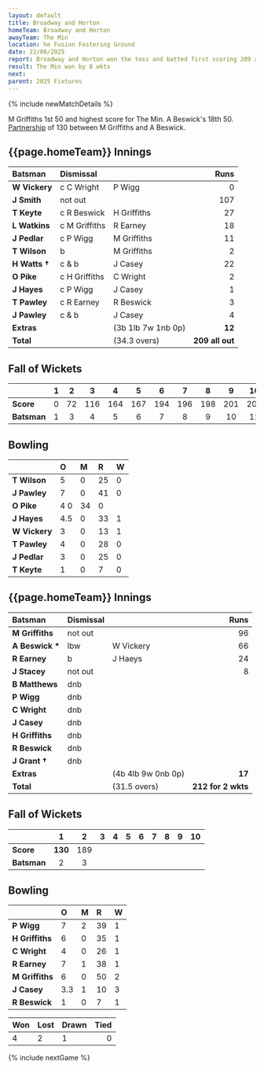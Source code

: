 ```yaml
---
layout: default
title: Broadway and Horton
homeTeam: Broadway and Horton
awayTeam: The Min
location: he Fusion Fostering Ground
date: 22/08/2025
report: Broadway and Horton won the toss and batted first scoring 209 all out in 34.3 overs. The Min replied with 212 for 2 wkts.
result: The Min won by 8 wkts
next: 
parent: 2025 Fixtures
---
```


{% include newMatchDetails %}

M Griffiths 1st 50 and highest score for The Min. A Beswick's 18th 50.<br/>
[Partnership](../records/partnerships#100-partnerships-by-total) of 130 between M Griffiths and A Beswick.

## {{page.homeTeam}} Innings

| Batsman | Dismissal | | Runs |
|:---|:---|---|---:|
| **W Vickery** | c C Wright | P Wigg | 0 |
| **J Smith** | not out |  | 107 |
| **T Keyte** | c R Beswick | H Griffiths | 27 |
| **L Watkins** | c M Griffiths | R Earney | 18 |
| **J Pedlar** | c P Wigg | M Griffiths | 11 |
| **T Wilson** | b | M Griffiths | 2 |
| **H Watts  &#8224;** | c & b | J Casey | 22 |
| **O Pike** | c H Griffiths | C Wright | 2 |
| **J Hayes** | c P Wigg | J Casey | 1 |
| **T Pawley** | c R Earney | R Beswick | 3 |
| **J Pawley** | c & b | J Casey | 4 |
| **Extras** | | (3b 1lb 7w 1nb 0p) | **12** |
| **Total** | | (34.3 overs) | **209 all out** |

## Fall of Wickets

| | 1 | 2 | 3 | 4 | 5 | 6 | 7 | 8 | 9 | 10 |
|---|:---:|:---:|:---:|:---:|:---:|:---:|:---:|:---:|:---:|:---:|
| **Score** | 0 | 72 | 116 | 164 | 167 | 194 | 196 | 198 | 201 | 209 |
| **Batsman** | 1 | 3 | 4 | 5 | 6 | 7 | 8 | 9 | 10 | 11 |

## Bowling

| | O | M | R | W |
|---|:---|:---|:---|:---|
| **T Wilson** | 5 | 0 | 25 | 0 |
| **J Pawley** | 7 | 0 | 41 | 0 |
| **O Pike** | 4 0 | 34 | 0 |
| **J Hayes** | 4.5 | 0 | 33 | 1 |
| **W Vickery** | 3 | 0 | 13 | 1 |
| **T Pawley** | 4 | 0 | 28 | 0 |
| **J Pedlar** | 3 | 0 | 25 | 0 |
| **T Keyte** | 1  |0 | 7 | 0 |

## {{page.homeTeam}} Innings

| Batsman | Dismissal | | Runs |
|:---|:---|---|---:|
| **M Griffiths** | not out |  | 96 |
| **A Beswick &#42;** | lbw | W Vickery | 66 |
| **R Earney** | b | J Haeys| 24 |
| **J Stacey** | not out |  | 8 |
| **B Matthews** | dnb |  |  |
| **P Wigg** | dnb |  |  |
| **C Wright** | dnb |  |  |
| **J Casey** | dnb |  |  |
| **H Griffiths** | dnb |  |  |
| **R Beswick** | dnb |  |  |
| **J Grant &#8224;** | dnb |  |  |
| **Extras** | | (4b 4lb 9w 0nb 0p) | **17** |
| **Total** | | (31.5 overs) | **212 for 2 wkts** |

## Fall of Wickets

| | 1 | 2 | 3 | 4 | 5 | 6 | 7 | 8 | 9 | 10 |
|---|:---:|:---:|:---:|:---:|:---:|:---:|:---:|:---:|:---:|:---:|
| **Score** | **130** | 189 |  |  |  |  |  |  |  |  |
| **Batsman** | 2 | 3 |  |  |  |  |  |  |  |  | 

## Bowling

| | O | M | R | W |
|---|:---|:---|:---|:---|
| **P Wigg** | 7 | 2 | 39 | 1 |
| **H Griffiths** | 6 | 0 | 35 | 1 |
| **C Wright** | 4 | 0 | 26 | 1 |
| **R Earney** | 7 | 1 | 38 | 1 |
| **M Griffiths** | 6 | 0 | 50 | 2 |
| **J Casey** | 3.3 | 1 | 10 | 3 |
| **R Beswick** | 1 | 0 | 7 | 1 |

| Won | Lost | Drawn | Tied |
|:---|:---|:---|---:|
| 4 | 2 | 1 | 0 |

{% include nextGame %}